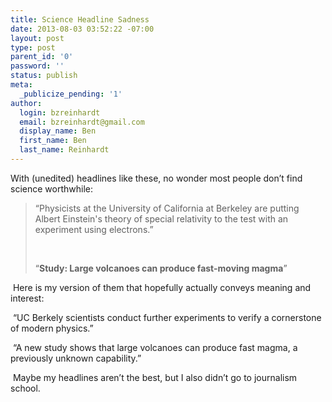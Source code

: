 ```yaml
---
title: Science Headline Sadness
date: 2013-08-03 03:52:22 -07:00
layout: post
type: post
parent_id: '0'
password: ''
status: publish
meta:
  _publicize_pending: '1'
author:
  login: bzreinhardt
  email: bzreinhardt@gmail.com
  display_name: Ben
  first_name: Ben
  last_name: Reinhardt
---
```


<p>With (unedited) headlines like these, no wonder most people don’t find science worthwhile:</p>
<blockquote><p>“Physicists at the University of California at Berkeley are putting Albert Einstein's theory of special relativity to the test with an experiment using electrons.”</p>
<p> </p>
<p>“<b>Study: Large volcanoes can produce fast-moving magma</b>”</p>
</blockquote>
<p> Here is my version of them that hopefully actually conveys meaning and interest:</p>
<p> “UC Berkely scientists conduct further experiments to verify a cornerstone of modern physics.” </p>
<p> “A new study shows that large volcanoes can produce fast magma, a previously unknown capability.”</p>
<p> Maybe my headlines aren’t the best, but I also didn’t go to journalism school.</p>
